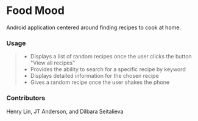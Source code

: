 # Food Mood

Android application centered around finding recipes to cook at home. 


### Usage
>- Displays a list of random recipes once the user clicks the button "View all recipes"
>- Provides the ability to search for a specific recipe by keyword
>- Displays detailed information for the chosen recipe
>- Gives a random recipe once the user shakes the phone




### Contributors
Henry Lin, JT Anderson, and Dilbara Seitalieva
